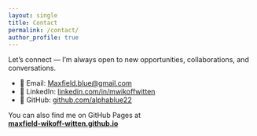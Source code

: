 ```yaml
---
layout: single
title: Contact
permalink: /contact/
author_profile: true
---
```


Let’s connect — I’m always open to new opportunities, collaborations, and conversations.

- 📧 Email: [Maxfield.blue@gmail.com](mailto:Maxfield.blue@gmail.com)  
- 💼 LinkedIn: [linkedin.com/in/mwikoffwitten](https://linkedin.com/in/mwikoffwitten)  
- 🐙 GitHub: [github.com/alphablue22](https://github.com/alphablue22)

You can also find me on GitHub Pages at  
**[maxfield-wikoff-witten.github.io](https://alphablue22.github.io/maxfield-wikoff-witten.github.io)**